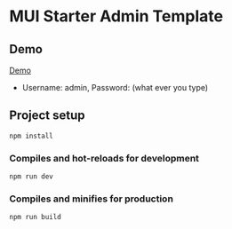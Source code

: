 # MUI Starter Admin Template

## Demo

[Demo](https://otatar.github.io/mui-admin)

- Username: admin, Password: (what ever you type)

## Project setup

```
npm install
```

### Compiles and hot-reloads for development

```
npm run dev
```

### Compiles and minifies for production

```
npm run build
```
